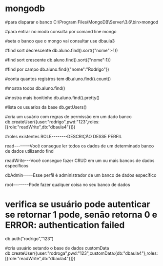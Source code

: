 # mongodb

#para disparar o banco
C:\Program Files\MongoDB\Server\3.6\bin>mongod

#para entrar no modo consulta por comand line
mongo 

#seta o banco que o mongo vai consultar
use dbaula3

#find sort decrescente
db.aluno.find().sort({"nome":-1})

#find sort crescente
db.aluno.find().sort({"nome":1})

#find por campo
db.aluno.find({"nome":"Rodrigo"})

#conta quantos registros tem
db.aluno.find().count()

#mostra todos
db.aluno.find()

#mostra mais bonitinho
db.aluno.find().pretty()

#lista os usuarios da base
db.getUsers()

#cria um usuário com regras de permissão em um dado banco
db.createUser({user:"rodrigo",pwd:"123",roles:[{role:"readWrite",db:"dbaula4"}]})

#roles existentes
ROLE--------DESCRIÇÃO DESSE PERFIL

read--------Você consegue ler todos os dados de um determinado banco de dados utilizando find

readWrite---Você consegue fazer CRUD em um ou mais bancos de dados específicos

dbAdmin-----Esse perfil é administrador de um banco de dados específico

root--------Pode fazer qualquer coisa no seu banco de dados


# verifica se usuário pode autenticar se retornar 1 pode, senão retorna 0 e ERROR: authentication failed
db.auth("rodrigo","123")

#cria usuário setando o base de dados customData 
db.createUser({user:"rodroga",pwd:"123",customData:{db:"dbaula4"},roles:[{role:"readWrite",db:"dbaula4"}]})


